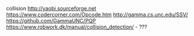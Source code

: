 collision
	http://yaobi.sourceforge.net
	https://www.codercorner.com/Opcode.htm
	http://gamma.cs.unc.edu/SSV/
	https://github.com/GammaUNC/PQP
	https://www.robwork.dk/manual/collision_detection/	- ???
